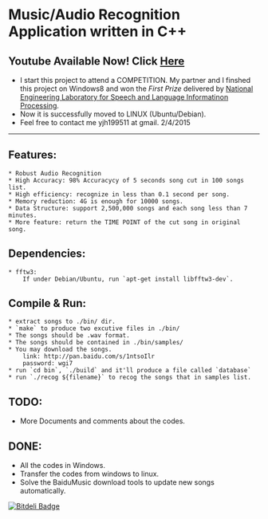Music/Audio Recognition Application written in C++
===============================================

## Youtube Available Now! Click [Here](https://www.youtube.com/watch?v=tvoyZkcDKiw)

* I start this project to attend a COMPETITION. My partner and I finshed this project on Windows8 and won the *First Prize* delivered by [National Engineering Laboratory for Speech and Language Informatinon Processing](http://nelslip.ustc.edu.cn/html/yunews/detail_2014_05/30/191.shtml).
* Now it is successfully moved to LINUX (Ubuntu/Debian).
* Feel free to contact me yjh199511 at gmail. 2/4/2015

***

Features:
-----

    * Robust Audio Recognition
    * High Accuracy: 98% Accuracycy of 5 seconds song cut in 100 songs list.
    * High efficiency: recognize in less than 0.1 second per song.
    * Memory reduction: 4G is enough for 10000 songs.
    * Data Structure: support 2,500,000 songs and each song less than 7 minutes.
    * More feature: return the TIME POINT of the cut song in original song.

Dependencies:
-----

    * fftw3:
        If under Debian/Ubuntu, run `apt-get install libfftw3-dev`.

Compile & Run:
-----

    * extract songs to ./bin/ dir.
    * `make` to produce two excutive files in ./bin/ 
    * The songs should be .wav format.
    * The songs should be contained in ./bin/samples/ 
    * You may download the songs.
        link: http://pan.baidu.com/s/1ntsoIlr
        password: wgi7 
    * run `cd bin`, `./build` and it'll produce a file called `database`
    * run `./recog ${filename}` to recog the songs that in samples list.

TODO:
-----

   - More Documents and comments about the codes.

DONE:
-----

   - All the codes in Windows.
   - Transfer the codes from windows to linux.
   - Solve the BaiduMusic download tools to update new songs automatically.


[![Bitdeli Badge](https://d2weczhvl823v0.cloudfront.net/jh-yu/audiorecognition/trend.png)](https://bitdeli.com/free "Bitdeli Badge")

